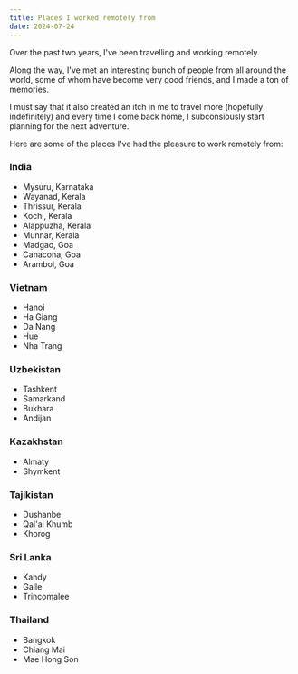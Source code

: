 ```yaml
---
title: Places I worked remotely from
date: 2024-07-24
---
```

Over the past two years, I've been travelling and working remotely.

Along the way, I've met an interesting bunch of people from all around the world, some of whom have become very good friends, and I made a ton of memories.

I must say that it also created an itch in me to travel more (hopefully indefinitely) and every time I come back home, I subconsiously start planning for the next adventure.

Here are some of the places I've had the pleasure to work remotely from:

### India
- Mysuru, Karnataka
- Wayanad, Kerala
- Thrissur, Kerala
- Kochi, Kerala
- Alappuzha, Kerala
- Munnar, Kerala
- Madgao, Goa
- Canacona, Goa
- Arambol, Goa

### Vietnam
- Hanoi
- Ha Giang
- Da Nang
- Hue
- Nha Trang

### Uzbekistan
- Tashkent
- Samarkand
- Bukhara
- Andijan

### Kazakhstan
- Almaty
- Shymkent

### Tajikistan
- Dushanbe
- Qal'ai Khumb
- Khorog

### Sri Lanka
- Kandy
- Galle
- Trincomalee

### Thailand
- Bangkok
- Chiang Mai
- Mae Hong Son
